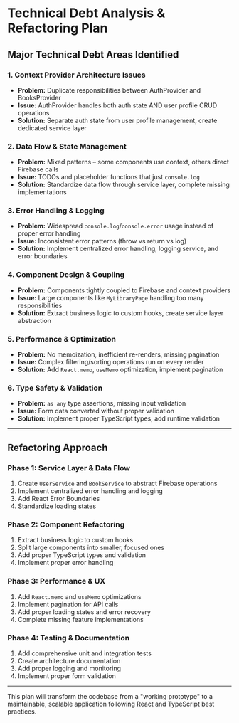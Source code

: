 # Technical Debt Analysis & Refactoring Plan

## Major Technical Debt Areas Identified

### 1. Context Provider Architecture Issues
- **Problem:** Duplicate responsibilities between AuthProvider and BooksProvider
- **Issue:** AuthProvider handles both auth state AND user profile CRUD operations
- **Solution:** Separate auth state from user profile management, create dedicated service layer

### 2. Data Flow & State Management
- **Problem:** Mixed patterns – some components use context, others direct Firebase calls
- **Issue:** TODOs and placeholder functions that just `console.log`
- **Solution:** Standardize data flow through service layer, complete missing implementations

### 3. Error Handling & Logging
- **Problem:** Widespread `console.log`/`console.error` usage instead of proper error handling
- **Issue:** Inconsistent error patterns (throw vs return vs log)
- **Solution:** Implement centralized error handling, logging service, and error boundaries

### 4. Component Design & Coupling
- **Problem:** Components tightly coupled to Firebase and context providers
- **Issue:** Large components like `MyLibraryPage` handling too many responsibilities
- **Solution:** Extract business logic to custom hooks, create service layer abstraction

### 5. Performance & Optimization
- **Problem:** No memoization, inefficient re-renders, missing pagination
- **Issue:** Complex filtering/sorting operations run on every render
- **Solution:** Add `React.memo`, `useMemo` optimization, implement pagination

### 6. Type Safety & Validation
- **Problem:** `as any` type assertions, missing input validation
- **Issue:** Form data converted without proper validation
- **Solution:** Implement proper TypeScript types, add runtime validation

---

## Refactoring Approach

### Phase 1: Service Layer & Data Flow
1. Create `UserService` and `BookService` to abstract Firebase operations
2. Implement centralized error handling and logging
3. Add React Error Boundaries
4. Standardize loading states

### Phase 2: Component Refactoring
1. Extract business logic to custom hooks
2. Split large components into smaller, focused ones
3. Add proper TypeScript types and validation
4. Implement proper error handling

### Phase 3: Performance & UX
1. Add `React.memo` and `useMemo` optimizations
2. Implement pagination for API calls
3. Add proper loading states and error recovery
4. Complete missing feature implementations

### Phase 4: Testing & Documentation
1. Add comprehensive unit and integration tests
2. Create architecture documentation
3. Add proper logging and monitoring
4. Implement proper form validation

---

This plan will transform the codebase from a "working prototype" to a maintainable, scalable application following React and TypeScript best practices.